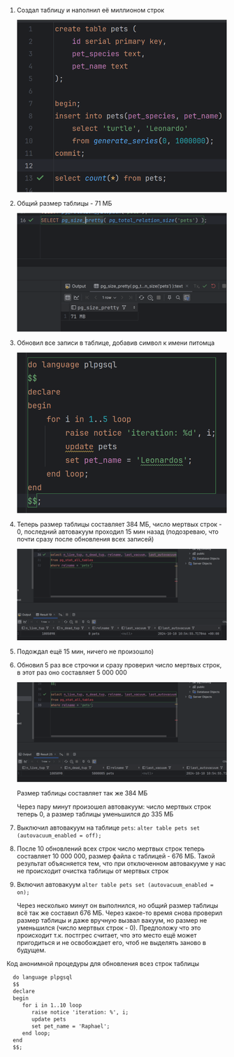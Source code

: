 1. Создал таблицу и наполнил её миллионом строк 
   
   ![img.png](assets/img/hw_3_1.png)

2. Общий размер таблицы - 71 МБ

   ![img.png](assets/img/hw_3_2.png)

3. Обновил все записи в таблице, добавив символ к имени питомца

   ![img.png](assets/img/hw_3_3.png)

4. Теперь размер таблицы составляет 384 МБ, число мертвых строк - 0, последний автовакуум проходил 15 мин назад
(подозреваю, что почти сразу после обновления всех записей)

   ![img.png](assets/img/hw_3_4.png)

5. Подождал ещё 15 мин, ничего не произошло)
6. Обновил 5 раз все строчки и сразу проверил число мертвых строк, в этот раз оно составляет 5 000 000 

   ![img.png](assets/img/hw_3_5.png)

   Размер таблицы составляет так же 384 МБ

   Через пару минут произошел автовакуум: число мертвых строк теперь 0, а размер таблицы уменьшился до 335 МБ

7. Выключил автовакуум на таблице `pets`: `alter table pets set (autovacuum_enabled = off);`

8. После 10 обновлений всех строк число мертвых строк теперь составляет 10 000 000, размер файла с таблицей - 676 МБ.
   Такой результат объясняется тем, что при отключенном автовакууме у нас не происходит очистка таблицы от мертвых строк

9. Включил автовакуум `alter table pets set (autovacuum_enabled = on);`

   Через несколько минут он выполнился, но общий размер таблицы всё так же составил 676 МБ. 
   Через какое-то время снова проверил размер таблицы и даже вручную вызвал вакуум, но размер не уменьшился (число мертвых строк - 0).
   Предположу что это происходит т.к. постгрес считает, что это место ещё может пригодиться и не освобождает его, чтоб не выделять заново в будущем.
   
Код анонимной процедуры для обновления всез строк таблицы


      do language plpgsql
      $$
      declare
      begin
         for i in 1..10 loop
            raise notice 'iteration: %', i;
            update pets
            set pet_name = 'Raphael';
         end loop;
      end
      $$;

